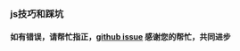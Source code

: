 ### js技巧和踩坑

#### 如有错误，请帮忙指正，[github issue](https://github.com/huskyAreYouScared/blog/issues) 感谢您的帮忙，共同进步